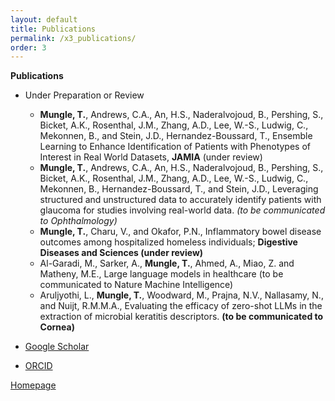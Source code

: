```yaml
---
layout: default
title: Publications
permalink: /x3_publications/
order: 3
---
```


**Publications**<br>

- Under Preparation or Review
	- **Mungle, T.**, Andrews, C.A., An, H.S., Naderalvojoud, B., Pershing, S., Bicket, A.K., Rosenthal, J.M., Zhang, A.D., Lee, W.-S., Ludwig, C., Mekonnen, B., and Stein, J.D., Hernandez-Boussard, T., Ensemble Learning to Enhance Identification of Patients with Phenotypes of Interest in Real World Datasets, **JAMIA** (under review)
	- **Mungle, T.**, Andrews, C.A., An, H.S., Naderalvojoud, B., Pershing, S., Bicket, A.K., Rosenthal, J.M., Zhang, A.D., Lee, W.-S., Ludwig, C., Mekonnen, B., Hernandez-Boussard, T., and Stein, J.D., Leveraging structured and unstructured data to accurately identify patients with glaucoma for studies involving real-world data. _(to be communicated to Ophthalmology)_
	- **Mungle, T.**, Charu, V., and Okafor, P.N., Inflammatory bowel disease outcomes among hospitalized homeless individuals; **Digestive Diseases and Sciences (under review)**
   	- Al-Garadi, M., Sarker, A., **Mungle, T.**, Ahmed, A., Miao, Z. and Matheny, M.E., Large language models in healthcare (to be communicated to Nature Machine Intelligence)
   	- Aruljyothi, L., **Mungle, T.**, Woodward, M., Prajna, N.V., Nallasamy, N., and Nuijt, R.M.M.A., Evaluating the efficacy of zero-shot LLMs in the extraction of microbial keratitis descriptors. **(to be communicated to Cornea)**

- [Google Scholar](https://scholar.google.com/citations?user=7YMfkdIAAAAJ&hl=en)
- [ORCID](https://orcid.org/0000-0002-2109-3248) 

[Homepage](/)
